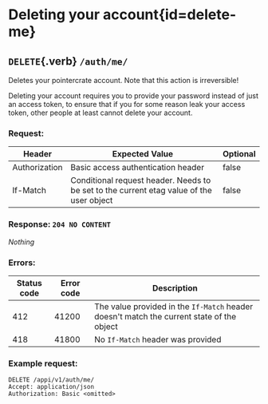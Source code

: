 <div class='panel fade js-scroll-anim' data-anim='fade'>

# Deleting your account{id=delete-me}

## `DELETE`{.verb} `/auth/me/`

Deletes your pointercrate account. Note that this action is irreversible!

Deleting your account requires you to provide your password instead of just an access token, to ensure that if you for some reason leak your access token,
other people at least cannot delete your account.

### Request:

| Header        | Expected Value                                                                           | Optional |
| ------------- | ---------------------------------------------------------------------------------------- | -------- |
| Authorization | Basic access authentication header                                                       | false    |
| If-Match      | Conditional request header. Needs to be set to the current etag value of the user object | false    |

### Response: `204 NO CONTENT`

_Nothing_

### Errors:

| Status code | Error code | Description                                                                               |
| ----------- | ---------- | ----------------------------------------------------------------------------------------- |
| 412         | 41200      | The value provided in the `If-Match` header doesn't match the current state of the object |
| 418         | 41800      | No `If-Match` header was provided                                                         |

### Example request:

```http
DELETE /appi/v1/auth/me/
Accept: application/json
Authorization: Basic <omitted>
```

</div>
